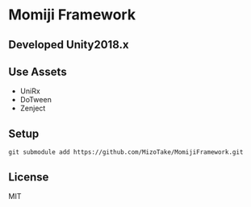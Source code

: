 # Momiji Framework

## Developed Unity2018.x

## Use Assets
- UniRx
- DoTween
- Zenject

## Setup

```
git submodule add https://github.com/MizoTake/MomijiFramework.git
```

## License
MIT
